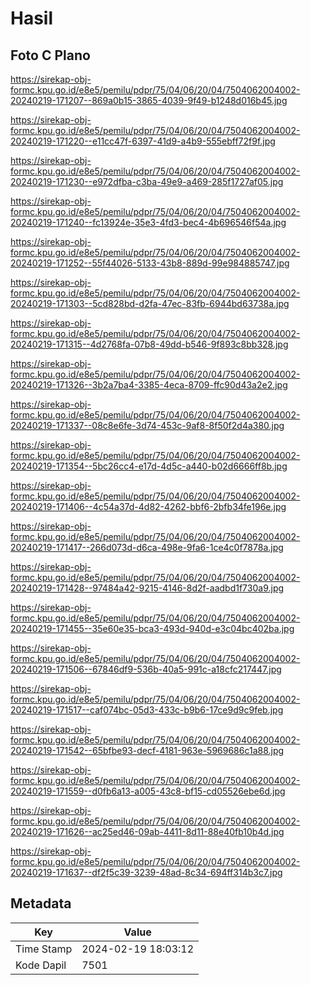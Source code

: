 # Hasil

## Foto C Plano

https://sirekap-obj-formc.kpu.go.id/e8e5/pemilu/pdpr/75/04/06/20/04/7504062004002-20240219-171207--869a0b15-3865-4039-9f49-b1248d016b45.jpg

https://sirekap-obj-formc.kpu.go.id/e8e5/pemilu/pdpr/75/04/06/20/04/7504062004002-20240219-171220--e11cc47f-6397-41d9-a4b9-555ebff72f9f.jpg

https://sirekap-obj-formc.kpu.go.id/e8e5/pemilu/pdpr/75/04/06/20/04/7504062004002-20240219-171230--e972dfba-c3ba-49e9-a469-285f1727af05.jpg

https://sirekap-obj-formc.kpu.go.id/e8e5/pemilu/pdpr/75/04/06/20/04/7504062004002-20240219-171240--fc13924e-35e3-4fd3-bec4-4b696546f54a.jpg

https://sirekap-obj-formc.kpu.go.id/e8e5/pemilu/pdpr/75/04/06/20/04/7504062004002-20240219-171252--55f44026-5133-43b8-889d-99e984885747.jpg

https://sirekap-obj-formc.kpu.go.id/e8e5/pemilu/pdpr/75/04/06/20/04/7504062004002-20240219-171303--5cd828bd-d2fa-47ec-83fb-6944bd63738a.jpg

https://sirekap-obj-formc.kpu.go.id/e8e5/pemilu/pdpr/75/04/06/20/04/7504062004002-20240219-171315--4d2768fa-07b8-49dd-b546-9f893c8bb328.jpg

https://sirekap-obj-formc.kpu.go.id/e8e5/pemilu/pdpr/75/04/06/20/04/7504062004002-20240219-171326--3b2a7ba4-3385-4eca-8709-ffc90d43a2e2.jpg

https://sirekap-obj-formc.kpu.go.id/e8e5/pemilu/pdpr/75/04/06/20/04/7504062004002-20240219-171337--08c8e6fe-3d74-453c-9af8-8f50f2d4a380.jpg

https://sirekap-obj-formc.kpu.go.id/e8e5/pemilu/pdpr/75/04/06/20/04/7504062004002-20240219-171354--5bc26cc4-e17d-4d5c-a440-b02d6666ff8b.jpg

https://sirekap-obj-formc.kpu.go.id/e8e5/pemilu/pdpr/75/04/06/20/04/7504062004002-20240219-171406--4c54a37d-4d82-4262-bbf6-2bfb34fe196e.jpg

https://sirekap-obj-formc.kpu.go.id/e8e5/pemilu/pdpr/75/04/06/20/04/7504062004002-20240219-171417--266d073d-d6ca-498e-9fa6-1ce4c0f7878a.jpg

https://sirekap-obj-formc.kpu.go.id/e8e5/pemilu/pdpr/75/04/06/20/04/7504062004002-20240219-171428--97484a42-9215-4146-8d2f-aadbd1f730a9.jpg

https://sirekap-obj-formc.kpu.go.id/e8e5/pemilu/pdpr/75/04/06/20/04/7504062004002-20240219-171455--35e60e35-bca3-493d-940d-e3c04bc402ba.jpg

https://sirekap-obj-formc.kpu.go.id/e8e5/pemilu/pdpr/75/04/06/20/04/7504062004002-20240219-171506--67846df9-536b-40a5-991c-a18cfc217447.jpg

https://sirekap-obj-formc.kpu.go.id/e8e5/pemilu/pdpr/75/04/06/20/04/7504062004002-20240219-171517--caf074bc-05d3-433c-b9b6-17ce9d9c9feb.jpg

https://sirekap-obj-formc.kpu.go.id/e8e5/pemilu/pdpr/75/04/06/20/04/7504062004002-20240219-171542--65bfbe93-decf-4181-963e-5969686c1a88.jpg

https://sirekap-obj-formc.kpu.go.id/e8e5/pemilu/pdpr/75/04/06/20/04/7504062004002-20240219-171559--d0fb6a13-a005-43c8-bf15-cd05526ebe6d.jpg

https://sirekap-obj-formc.kpu.go.id/e8e5/pemilu/pdpr/75/04/06/20/04/7504062004002-20240219-171626--ac25ed46-09ab-4411-8d11-88e40fb10b4d.jpg

https://sirekap-obj-formc.kpu.go.id/e8e5/pemilu/pdpr/75/04/06/20/04/7504062004002-20240219-171637--df2f5c39-3239-48ad-8c34-694ff314b3c7.jpg


## Metadata

| Key        | Value               |
| ---------- | ------------------- |
| Time Stamp | 2024-02-19 18:03:12 |
| Kode Dapil | 7501                |



